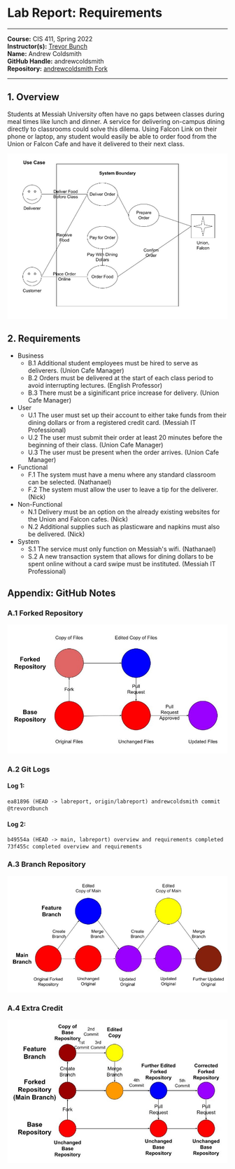 # Lab Report: Requirements
___
**Course:** CIS 411, Spring 2022  
**Instructor(s):** [Trevor Bunch](https://github.com/trevordbunch)  
**Name:** Andrew Coldsmith  
**GitHub Handle:** andrewcoldsmith  
**Repository:** [andrewcoldsmith Fork](https://github.com/andrewcoldsmith/cis411_lab0_req.git)  
___

## 1. Overview
Students at Messiah University often have no gaps between classes during meal times like lunch and dinner. A service for delivering on-campus dining directly to classrooms could solve this dilema. Using Falcon Link on their phone or laptop, any student would easily be able to order food from the Union or Falcon Cafe and have it delivered to their next class.

![Forked Repository Diagram](/assets/foodServiceUseCaseDiagram.jpg)

## 2. Requirements
- Business
    - B.1 Additional student employees must be hired to serve as deliverers. (Union Cafe Manager)
    - B.2 Orders must be delivered at the start of each class period to avoid interrupting lectures. (English Professor)
    - B.3 There must be a siginificant price increase for delivery. (Union Cafe Manager)
- User
    - U.1 The user must set up their account to either take funds from their dining dollars or from a registered credit card. (Messiah IT Professional)
    - U.2 The user must submit their order at least 20 minutes before the beginning of their class. (Union Cafe Manager)
    - U.3 The user must be present when the order arrives. (Union Cafe Manager)
- Functional
    - F.1 The system must have a menu where any standard classroom can be selected. (Nathanael)
    - F.2 The system must allow the user to leave a tip for the deliverer. (Nick)
- Non-Functional
    - N.1 Delivery must be an option on the already existing websites for the Union and Falcon cafes. (Nick)
    - N.2 Additional supplies such as plasticware and napkins must also be delivered. (Nick)
- System
    - S.1 The service must only function on Messiah's wifi. (Nathanael)
    - S.2 A new transaction system that allows for dining dollars to be spent online without a card swipe must be instituted. (Messiah IT Professional)

## Appendix: GitHub Notes

### A.1 Forked Repository
![Forked Repository Diagram](/assets/repositoryForkDiagram.jpg)  

### A.2 Git Logs

#### Log 1:
```
ea81896 (HEAD -> labreport, origin/labreport) andrewcoldsmith commit @trevordbunch
```

#### Log 2:
```
b49554a (HEAD -> main, labreport) overview and requirements completed
73f455c completed overview and requirements
```

### A.3 Branch Repository
![Branch Repository Diagram](/assets/repositoryBranchDiagram.jpg)

### A.4 Extra Credit
![Git Roundtrip Diagram](/assets/gitRoundtripDiagram.jpg)